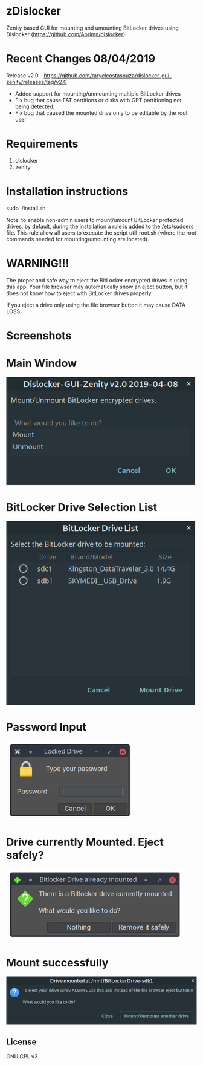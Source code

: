 # zDislocker
Zenity based GUI for mounting and umounting BitLocker drives using Dislocker (https://github.com/Aorimn/dislocker)


# Recent Changes 08/04/2019
Release v2.0 - https://github.com/raryelcostasouza/dislocker-gui-zenity/releases/tag/v2.0
* Added support for mounting/unmounting multiple BitLocker drives
* Fix bug that cause FAT partitions or disks with GPT partitioning not being detected.
* Fix bug that caused the mounted drive only to be editable by the root user

# Requirements
1. dislocker
2. zenity


# Installation instructions
sudo ./install.sh

Note: to enable non-admin users to mount/umount BitLocker protected drives, by default, during the installation a rule is added to the /etc/sudoers file. This rule allow all users to execute the script util-root.sh (where the root commands needed for mounting/umounting are located).

# WARNING!!!
The proper and safe way to eject the BitLocker encrypted drives is using this app.
Your file browser may automatically show an eject button, but it does not know how to eject with BitLocker drives properly.

If you eject a drive only using the file browser button it may cause DATA LOSS.

# Screenshots

# Main Window
![dislocker-gui-ss0](screenshot/main.png?raw=true "Main Window")

# BitLocker Drive Selection List
![dislocker-gui-ss1](screenshot/drive-list.png?raw=true "BitLocker Drive List")

# Password Input
![dislocker-gui-ss2](screenshot/password-input.png?raw=true "Password Input")

# Drive currently Mounted. Eject safely?
![dislocker-gui-ss3](screenshot/drive-mounted-eject-safely.png?raw=true "Eject Safely")

# Mount successfully
![dislocker-gui-ss4](screenshot/mount-success.png?raw=true "Mount Success")

## License

GNU GPL v3

